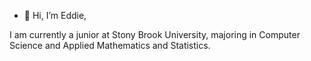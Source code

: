 - 👋 Hi, I’m Eddie,

I am currently a junior at Stony Brook University, majoring in Computer Science and Applied Mathematics and Statistics. 

<!---
KulaThatGuy/KulaThatGuy is a ✨ special ✨ repository because its `README.md` (this file) appears on your GitHub profile.
You can click the Preview link to take a look at your changes.
--->

